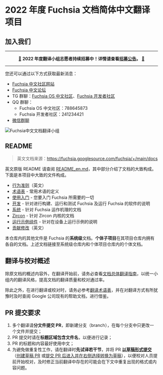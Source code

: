 # 2022 年度 Fuchsia 文档简体中文翻译项目

## 加入我们

***

<p align="center"><a href="https://fuchsia-china.com/2022-document-group-recruitment/">📢</a>&nbsp;<strong>2022 年度翻译小组志愿者持续招募中！详情请查看<a href="https://fuchsia-china.com/2022-document-group-recruitment/">招募公告</a>。</strong>&nbsp;<a href="https://fuchsia-china.com/2022-document-group-recruitment/">🙌</a></p>

***

您还可以通过以下方式获取最新消息：

 - [Fuchsia 中文社区网站](https://fuchsia-china.com)
 - [Fuchsia 中文论坛](https://forum.fuchsia-china.com)
 - TG 群聊：[Fuchsia OS 中文社区](https://t.me/FuchsiaOSzh)、[Fuchsia 开发者社区](https://t.me/FuchsiaDevelopers)
 - QQ 群聊：
   - Fuchsia OS 中文社区：788645873
   - Fuchsia 开发者社区：241234421
 - [微信群聊](https://fuchsia-china.com/join)

![Fuchsia中文文档翻译小组](https://fuchsia-china.com/wp-content/uploads/2022/07/fuchsia-new-trans-outlined.png)

## README

> 英文文档来源：https://fuchsia.googlesource.com/fuchsia/+/main/docs

英文原版 README 请查阅 [README_en.md](README_en.md)，其中部分介绍了文档的大致构成。下面是本项目中大致的文件构成。

 - [行为准则](https://fuchsia.googlesource.com/fuchsia/+/refs/heads/main/CODE_OF_CONDUCT.md)（英文）
 - [术语表](/glossary/README.md) - 常用术语的定义
 - [使用入门](/get-started/README.md) - 您要入门 Fuchsia 所需要的一切
 - [开发](/development/README.md) - 针对进行构建、运行和测试 Fuchsia 及运行 Fuchsia 的软件的说明
 - [系统](/concepts/index.md) - 针对 Fuchsia 运作机理的文档
 - [Zircon](/concepts/kernel/README.md) - 针对 Zircon 内核的文档
 - [运行示例组件](/development/run/run-examples.md) - 针对在设备上运行示例的说明
 - [贡献修改](https://fuchsia.googlesource.com/fuchsia/+/refs/heads/main/CONTRIBUTING.md)（英文）

本仓库内的其他文件是 Fuchsia 的**系统级**文档。**个体子项目**在其项目仓库内拥有各自的文档。上述文档链接至系统级仓库内和个体项目仓库内的个体文档。

## 翻译与校对概述

除原文档的概述内容外，在翻译开始前，请务必查看[文档总体翻译指南](general-translation-guide.md)，以统一小组内的翻译风格，提高文档的翻译质量和校对通过率。

除此之外，在进行翻译或校对时，请务必参考[翻译术语表](glossary-translation.md)，并在对翻译方式有所犹豫时及时查阅 Google 公司现有的帮助文档，进行借鉴。

## PR 提交要求

 1. 多个翻译请**分文件提交 PR**，即新建分支（branch），在每个分支中只更改一个文件并提交；
 1. PR 提交时请在**标题区域包含文件名**，以便进行记录；
 1. PR 的标题和内容最好使用中文；
 1. 为避免做重复性工作，请在翻译时**先试译若干节**，并将 PR **[以草稿形式提交](https://docs.github.com/cn/pull-requests/collaborating-with-pull-requests/proposing-changes-to-your-work-with-pull-requests/about-pull-requests#draft-pull-requests)**（[创建草稿 PR](https://docs.github.com/cn/pull-requests/collaborating-with-pull-requests/proposing-changes-to-your-work-with-pull-requests/creating-a-pull-request-from-a-fork) 或[提交 PR 后进入并在右侧选择转换为草稿](https://docs.github.com/cn/pull-requests/collaborating-with-pull-requests/proposing-changes-to-your-work-with-pull-requests/changing-the-stage-of-a-pull-request#converting-a-pull-request-to-a-draft)），以便校对人员提前开始校对，及时修正当前翻译中存在的可能会在下文中重复出现的格式或内容问题。
 
